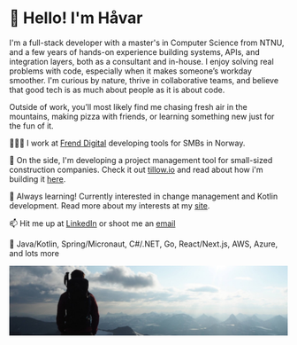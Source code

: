 # 👋 Hello! I'm Håvar
I'm a full-stack developer with a master's in Computer Science from NTNU, and a few years of hands-on experience building systems, APIs, and integration layers, both as a consultant and in-house. I enjoy solving real problems with code, especially when it makes someone’s workday smoother. I'm curious by nature, thrive in collaborative teams, and believe that good tech is as much about people as it is about code.

Outside of work, you’ll most likely find me chasing fresh air in the mountains, making pizza with friends, or learning something new just for the fun of it.

👷🏻‍♂️ I work at [Frend Digital](https://frend.no) developing tools for SMBs in Norway.

🌱 On the side, I'm developing a project management tool for small-sized construction companies. Check it out [tillow.io](https://tillow.io) and read about how i'm building it [here](https://havar.dev/tillow).

🤔 Always learning! Currently interested in change management and Kotlin development. Read more about my interests at my [site](https://.havar.dev).
  
📫 Hit me up at [LinkedIn](https://www.linkedin.com/in/havarhagelund) or shoot me an [email](mailto:havar@hagelund.me)

🔧 Java/Kotlin, Spring/Micronaut, C#/.NET, Go, React/Next.js, AWS, Azure, and lots more


![havarhagelund](havarhagelund.jpeg)
